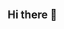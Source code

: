 ## Hi there 👋

<!--
**fltls/fltls** is a ✨ _special_ ✨ repository because its `README.md` (this file) appears on your GitHub profile.

Here are some ideas to get you started:

- 🔭 my name is lee junseo
- 🌱 my major is AI 

